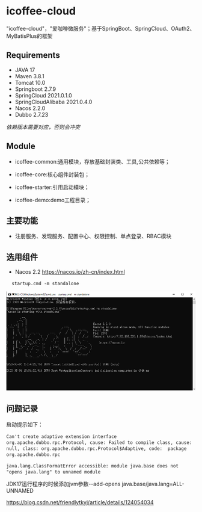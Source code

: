 # icoffee-cloud
"icoffee-cloud"，"爱咖啡微服务"；基于SpringBoot、SpringCloud、OAuth2、MyBatisPlus的框架

## Requirements
- JAVA 17
- Maven 3.8.1
- Tomcat 10.0
- Springboot 2.7.9
- SpringCloud 2021.0.1.0
- SpringCloudAlibaba 2021.0.4.0
- Nacos 2.2.0
- Dubbo 2.7.23

_依赖版本需要对应，否则会冲突_

## Module
- icoffee-common:通用模块，存放基础封装类、工具,公共依赖等；

- icoffee-core:核心组件封装包；

- icoffee-starter:引用启动模块；

- icoffee-demo:demo工程目录；

## 主要功能
- 注册服务、发现服务、配置中心、权限控制、单点登录、RBAC模块

## 选用组件
- Nacos 2.2 https://nacos.io/zh-cn/index.html
```
  startup.cmd -m standalone
```
![img.png](icoffee-doc/images/nacos-startup-img.png)
## 问题记录
启动提示如下：
```
Can't create adaptive extension interface org.apache.dubbo.rpc.Protocol, cause: Failed to compile class, cause: null, class: org.apache.dubbo.rpc.Protocol$Adaptive, code:  package org.apache.dubbo.rpc
```
```
java.lang.ClassFormatError accessible: module java.base does not "opens java.lang" to unnamed module
```
JDK17运行程序的时候添加jvm参数--add-opens java.base/java.lang=ALL-UNNAMED

https://blog.csdn.net/friendlytkyj/article/details/124054034